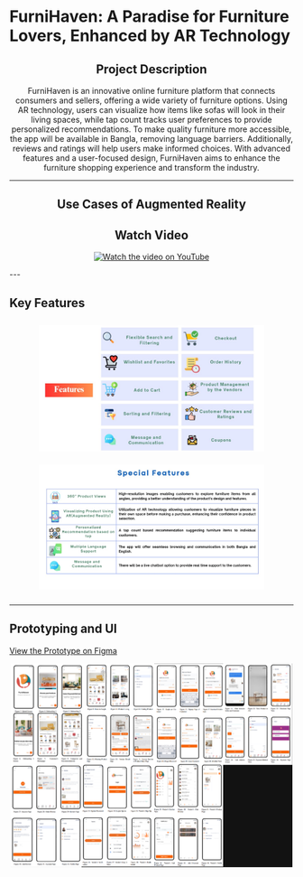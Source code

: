 # FurniHaven: A Paradise for Furniture Lovers, Enhanced by AR Technology

<div align="center">
  
## Project Description

FurniHaven is an innovative online furniture platform that connects consumers and sellers, offering a wide variety of furniture options. Using AR technology, users can visualize how items like sofas will look in their living spaces, while tap count tracks user preferences to provide personalized recommendations. To make quality furniture more accessible, the app will be available in Bangla, removing language barriers. Additionally, reviews and ratings will help users make informed choices. With advanced features and a user-focused design, FurniHaven aims to enhance the furniture shopping experience and transform the industry.

---

## Use Cases of Augmented Reality
## Watch Video

[![Watch the video on YouTube](https://img.youtube.com/vi/PvLx2j3GaVg/0.jpg)](https://youtu.be/PvLx2j3GaVg)

</div>
---

## Key Features

<div align="center">
    <img src="feature.jpg" alt="Key Features" width="400px" style="margin: 10px;"/>
    <img src="special.jpg" alt="Special Features" width="400px" style="margin: 10px;"/>
</div>

---

## Prototyping and UI

[View the Prototype on Figma](https://www.figma.com/proto/f1HbF3ZdjlYymFspt2M9So/SDP-2?node-id=0-1&t=wzn36BP5AtwjMd6E-1)

<div align="center">
    <img src="furnihaven_ui.png" alt="FurniHaven UI" width="500px"/>
</div>
